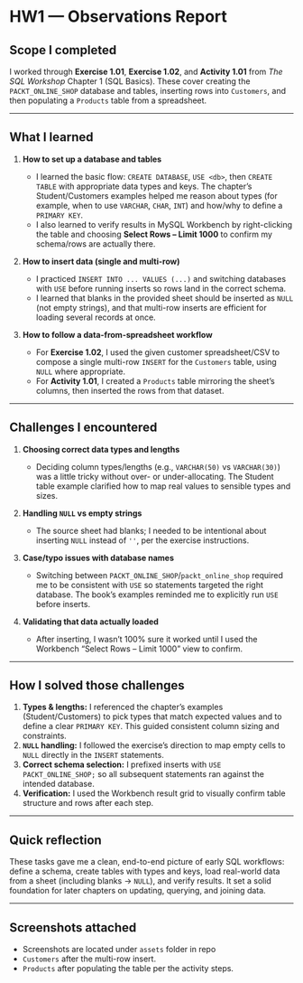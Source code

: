 # HW1 — Observations Report

## Scope I completed
I worked through **Exercise 1.01**, **Exercise 1.02**, and **Activity 1.01** from *The SQL Workshop* Chapter 1 (SQL Basics). These cover creating the `PACKT_ONLINE_SHOP` database and tables, inserting rows into `Customers`, and then populating a `Products` table from a spreadsheet.

---

## What I learned

1. **How to set up a database and tables**
   - I learned the basic flow: `CREATE DATABASE`, `USE <db>`, then `CREATE TABLE` with appropriate data types and keys. The chapter’s Student/Customers examples helped me reason about types (for example, when to use `VARCHAR`, `CHAR`, `INT`) and how/why to define a `PRIMARY KEY`.
   - I also learned to verify results in MySQL Workbench by right-clicking the table and choosing **Select Rows – Limit 1000** to confirm my schema/rows are actually there.

2. **How to insert data (single and multi-row)**
   - I practiced `INSERT INTO ... VALUES (...)` and switching databases with `USE` before running inserts so rows land in the correct schema.
   - I learned that blanks in the provided sheet should be inserted as `NULL` (not empty strings), and that multi-row inserts are efficient for loading several records at once.

3. **How to follow a data-from-spreadsheet workflow**
   - For **Exercise 1.02**, I used the given customer spreadsheet/CSV to compose a single multi-row `INSERT` for the `Customers` table, using `NULL` where appropriate.
   - For **Activity 1.01**, I created a `Products` table mirroring the sheet’s columns, then inserted the rows from that dataset.

---

## Challenges I encountered

1. **Choosing correct data types and lengths**
   - Deciding column types/lengths (e.g., `VARCHAR(50)` vs `VARCHAR(30)`) was a little tricky without over- or under-allocating. The Student table example clarified how to map real values to sensible types and sizes.

2. **Handling `NULL` vs empty strings**
   - The source sheet had blanks; I needed to be intentional about inserting `NULL` instead of `''`, per the exercise instructions.

3. **Case/typo issues with database names**
   - Switching between `PACKT_ONLINE_SHOP`/`packt_online_shop` required me to be consistent with `USE` so statements targeted the right database. The book’s examples reminded me to explicitly run `USE` before inserts.

4. **Validating that data actually loaded**
   - After inserting, I wasn’t 100% sure it worked until I used the Workbench “Select Rows – Limit 1000” view to confirm.

---

## How I solved those challenges

1. **Types & lengths:** I referenced the chapter’s examples (Student/Customers) to pick types that match expected values and to define a clear `PRIMARY KEY`. This guided consistent column sizing and constraints.  
2. **`NULL` handling:** I followed the exercise’s direction to map empty cells to `NULL` directly in the `INSERT` statements.  
3. **Correct schema selection:** I prefixed inserts with `USE PACKT_ONLINE_SHOP;` so all subsequent statements ran against the intended database.  
4. **Verification:** I used the Workbench result grid to visually confirm table structure and rows after each step.

---

## Quick reflection
These tasks gave me a clean, end-to-end picture of early SQL workflows: define a schema, create tables with types and keys, load real-world data from a sheet (including blanks → `NULL`), and verify results. It set a solid foundation for later chapters on updating, querying, and joining data.

---

## Screenshots attached
- Screenshots are located under `assets` folder in repo 
- `Customers` after the multi-row insert.  
- `Products` after populating the table per the activity steps.

